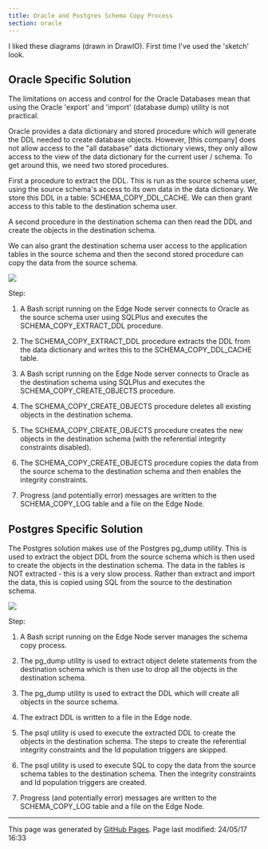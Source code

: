 ```yaml
---
title: Oracle and Postgres Schema Copy Process
section: oracle
---
```


I liked these diagrams (drawn in DrawIO).  First time I've used the 'sketch' look.

## Oracle Specific Solution

The limitations on access and control for the Oracle Databases mean that using the Oracle 'export' and 'import' (database dump) utility is not practical.

Oracle provides a data dictionary and stored procedure which will generate the DDL needed to create database objects.  However, [this company] does not allow access to the "all database" data dictionary views, they only allow access to the view of the data dictionary for the current user / schema.  To get around this, we need two stored procedures. 

First a procedure to extract the DDL. This is run as the source schema user, using the source schema's access to its own data in the data dictionary.  We store this DDL in a table: SCHEMA_COPY_DDL_CACHE.  We can then grant access to this table to the destination schema user. 

A second procedure in the destination schema can then read the DDL and create the objects in the destination schema. 

We can also grant the destination schema user access to the application tables in the source schema and then the second stored procedure can copy the data from the source schema.

![](images/OracleSchemaCopy.png)

Step:

1) A Bash script running on the Edge Node server connects to Oracle as the source schema user using SQLPlus and executes the SCHEMA_COPY_EXTRACT_DDL procedure.

2) The SCHEMA_COPY_EXTRACT_DDL procedure extracts the DDL from the data dictionary and writes this to the SCHEMA_COPY_DDL_CACHE table.

3) A Bash script running on the Edge Node server connects to Oracle as the destination schema using SQLPlus and executes the SCHEMA_COPY_CREATE_OBJECTS procedure.

4) The SCHEMA_COPY_CREATE_OBJECTS procedure deletes all existing objects in the destination schema.

5) The SCHEMA_COPY_CREATE_OBJECTS procedure creates the new objects in the destination schema (with the referential integrity constraints disabled).

6) The SCHEMA_COPY_CREATE_OBJECTS procedure copies the data from the source schema to the destination schema and then enables the integrity constraints.

7) Progress (and potentially error) messages are written to the SCHEMA_COPY_LOG table and a file on the Edge Node.

## Postgres Specific Solution

The Postgres solution makes use of the Postgres pg_dump utility.  This is used to extract the object DDL from the source schema which is then used to create the objects in the destination schema.  The data in the tables is NOT extracted - this is a very slow process.  Rather than extract and import the data, this is copied using SQL from the source to the destination schema.

![](images/PostgresSchemaCopy.png)

Step:
1) A Bash script running on the Edge Node server manages the schema copy process.

2) The pg_dump utility is used to extract object delete statements from the destination schema which is then use to drop all the objects in the destination schema.

3) The pg_dump utility is used to extract the DDL which will create all objects in the source schema.

4) The extract DDL is written to a file in the Edge node.

5) The psql utility is used to execute the extracted DDL to create the objects in the destination schema.  The steps to create the referential integrity constraints and the Id population triggers are skipped.

6) The psql utility is used to execute SQL to copy the data from the source schema tables to the destination schema.  Then the integrity constraints and Id population triggers are created.

7) Progress (and potentially error) messages are written to the SCHEMA_COPY_LOG table and a file on the Edge Node.


<hr>
<p class="pagedate">This page was generated by <a href=".">GitHub Pages</a>.  Page last modified: 24/05/17 16:33</p>
